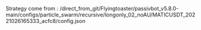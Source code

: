 Strategy come from : /direct_from_git/Flyingtoaster/passivbot_v5.8.0-main/configs/particle_swarm/recursive/longonly_02_noAU/MATICUSDT_20221026165333_acfc8/config.json